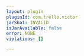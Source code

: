 ```yaml
---
layout: plugin
pluginId: com.trello.victor
jarSha1: INVALID
isJarAvailable: false
error: NONE
violations: []

---
```

